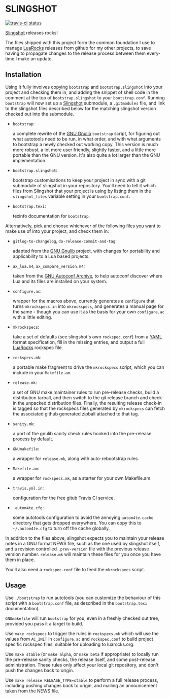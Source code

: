 SLINGSHOT
=========

[![travis-ci status](https://secure.travis-ci.org/gvvaughan/slingshot.png?branch=master)](http://travis-ci.org/gvvaughan/slingshot/builds)

[Slingshot][] releases rocks!

The files shipped with this project form the common foundation I use
to manage [LuaRocks][] releases from github for my other projects, to
save having to propagate changes to the release process between them
every-time I make an update.

Installation
------------

Using it fully involves copying `bootstrap` and `bootstrap.slingshot`
into your project and checking them in, and adding the snippet of
shell code in the comment at the top of `bootstrap.slingshot` to your
`bootstrap.conf`.  Running `bootstrap` will now set up a [Slingshot][]
submodule, a `.gitmodules` file, and link to the slingshot files
described below for the matching slingshot version checked out into
the submodule.

 * `bootstrap`:

   a complete rewrite of the [GNU Gnulib][] `bootstrap` script, for
   figuring out what autotools need to be run, in what order, and with
   what arguments to bootstrap a newly checked out working copy. This
   version is much more robust, a lot more user friendly, slightly
   faster, and a little more portable than the GNU version.  It's also
   quite a lot larger than the GNU implementation.

 * `bootstrap.slingshot`:

   bootstrap customisations to keep your project in sync with a git
   submodule of slingshot in your repository.  You'll need to tell it
   which files from Slingshot that your project is using by listing
   them in the `slingshot_files` variable setting in your
   `bootstrap.conf`.

 * `bootstrap.texi`:

   texinfo documentation for `bootstrap`.

Alternatively, pick and choose whichever of the following files you
want to make use of into your project, and check them in:

 * `gitlog-to-changelog`, `do-release-commit-and-tag`:

   adapted from the [GNU Gnulib][] project, with changes for portability
   and applicability to a Lua based projects.

 * `ax_lua.m4`, `ax_compare_version.m4`:

   taken from the [GNU Autoconf Archive][], to help autoconf discover
   where Lua and its files are installed on your system.

 * `configure.ac`:

   wrapper for the macros above, currently generates a `configure` that
   turns `mkrockspecs.in` into `mkrockspecs`, and generates a manual
   page for the same - though you can use it as the basis for your own
   `configure.ac` with a little editing.

 * `mkrockspecs`:

   take a set of defaults (see slingshot's own `rockspec.conf`) from
   a [YAML][] format specification, fill in the missing entries, and
   output a full [LuaRocks][] rockspec file.

 * `rockspecs.mk`:

    a portable make fragment to drive the `mkrockspecs` script, which
    you can include in your `Makefile.am`.

 * `release.mk`:

   a set of GNU make maintainer rules to run pre-release checks, build
   a distribution tarball, and then switch to the git release branch
   and check-in the unpacked distribution files.  Finally, the resulting
   release check-in is tagged so that the rockspecs files generated by
   `mkrockspecs` can fetch the associated github generated zipball
   attached to that tag.

 * `sanity.mk`:

   a port of the gnulib sanity check rules hooked into the pre-release
   process by default.

 * `GNUmakefile`:

   a wrapper for `release.mk`, along with auto-rebootstrap rules.

 * `Makefile.am`:

   a wrapper for `rockspecs.mk`, as a starter for your own Makefile.am.

 * `travis.yml.in`:

   configuration for the free gitub Travis CI service.

 * `.autom4te.cfg`:

   some autotools configuration to avoid the annoying `autom4te.cache`
   directory that gets dropped everywhere.  You can copy this to
   `~/.autom4te.cfg` to turn off the cache globally.

In addition to the files above, slingshot expects you to maintain your
release notes in a GNU format NEWS file, such as the one used by
slingshot itself, and a revision controlled `.prev-version` file with
the previous release version number.  `release.mk` will maintain these
files for you once you have them in place.

You'll also need a `rockspec.conf` file to feed the `mkrockspecs`
script.

Usage
-----

Use `./bootstrap` to run autotools (you can customize the behaviour of
this script with a `bootstrap.conf` file, as described in the
`bootstrap.texi` documentation).

`GNUmakefile` will run `bootstrap` for you, even in a freshly checked
out tree, provided you pass it a target to build.

Use `make rockspecs` to trigger the rules in `rockspecs.mk` which will
use the values from `AC_INIT` in `configure.ac` and `rockspec.conf` to
build project specific rockspec files, suitable for uploading to
luarocks.org.

Use `make stable` (or `make alpha`, or `make beta` if appropriate) to
locally run the pre-release sanity checks, the release itself, and some
post-release administration.  These rules only affect your local git
repository, and don't push the changes back to origin.

Use `make release RELEASE_TYPE=stable` to perform a full release
process, including pushing changes back to origin, and mailing an
announcement taken from the NEWS file.


[gnu gnulib]: http://gnu.org/s/gnulib
[gnu autoconf archive]: http://gnu.org/s/autoconf-archive
[lua]:        http://www.lua.org
[luarocks]:   http://www.luarocks.org
[slingshot]:  http://github.org/gvvaughan/slingshot
[yaml]:       http//yaml.org
